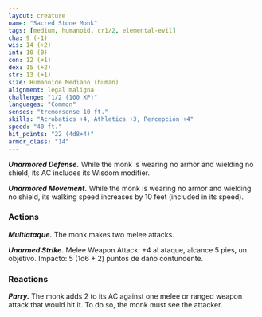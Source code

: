 ```yaml
---
layout: creature
name: "Sacred Stone Monk"
tags: [medium, humanoid, cr1/2, elemental-evil]
cha: 9 (-1)
wis: 14 (+2)
int: 10 (0)
con: 12 (+1)
dex: 15 (+2)
str: 13 (+1)
size: Humanoide Mediano (human)
alignment: legal maligna
challenge: "1/2 (100 XP)"
languages: "Common"
senses: "tremorsense 10 ft."
skills: "Acrobatics +4, Athletics +3, Percepción +4"
speed: "40 ft."
hit_points: "22 (4d8+4)"
armor_class: "14"
---
```


***Unarmored Defense.*** While the monk is wearing no armor and wielding no shield, its AC includes its Wisdom modifier.

***Unarmored Movement.*** While the monk is wearing no armor and wielding no shield, its walking speed increases by 10 feet (included in its speed).

### Actions

***Multiataque.*** The monk makes two melee attacks.

***Unarmed Strike.*** Melee Weapon Attack: +4 al ataque, alcance 5 pies, un objetivo. Impacto: 5 (1d6 + 2) puntos de daño contundente.

### Reactions

***Parry.*** The monk adds 2 to its AC against one melee or ranged weapon attack that would hit it. To do so, the monk must see the attacker.